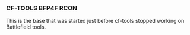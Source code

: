 ### CF-TOOLS BFP4F RCON
This is the base that was started just before cf-tools stopped working on Battlefield tools.